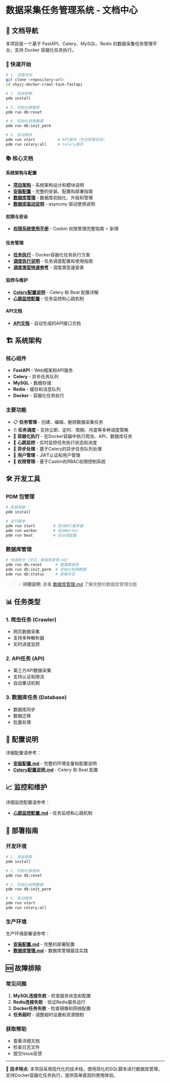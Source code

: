 # 数据采集任务管理系统 - 文档中心

## 📖 文档导航

本项目是一个基于 FastAPI、Celery、MySQL、Redis 的数据采集任务管理平台，支持 Docker 容器化任务执行。

### 🚀 快速开始

```bash
# 1. 克隆项目
git clone <repository-url>
cd shyzj-docker-crawl-task-fastapi

# 2. 安装依赖
pdm install

# 3. 初始化数据库
pdm run db:reset

# 4. 初始化权限数据
pdm run db:init_perm

# 5. 启动服务
pdm run start          # API服务（包含权限系统）
pdm run celery:all     # Celery服务
```

### 📚 核心文档

#### 系统架构与配置
- **[项目架构](项目架构.md)** - 系统架构设计和模块说明
- **[安装配置](安装配置.md)** - 完整的安装、配置和部署指南
- **[数据库管理](数据库管理.md)** - 数据库初始化、升级和管理
- **[数据库驱动说明](数据库驱动说明.md)** - asyncmy 驱动使用说明

#### 权限与安全
- **[权限系统使用手册](权限系统使用手册.md)** - Casbin 权限管理完整指南 ⭐ 新增

#### 任务管理
- **[任务执行](任务执行.md)** - Docker容器化任务执行方案
- **[调度执行说明](调度执行说明.md)** - 任务调度配置和使用指南
- **[调度类型快速参考](调度类型快速参考.md)** - 调度类型速查表

#### 监控与维护
- **[Celery配置说明](Celery配置说明.md)** - Celery 和 Beat 配置详解
- **[心跳监控配置](心跳监控配置.md)** - 任务监控和心跳机制

#### API文档
- **[API文档](http://localhost:8089/api/v1/docs)** - 自动生成的API接口文档

## 🏗️ 系统架构

### 核心组件
- **FastAPI** - Web框架和API服务
- **Celery** - 异步任务队列
- **MySQL** - 数据存储
- **Redis** - 缓存和消息队列
- **Docker** - 容器化任务执行

### 主要功能
- 📋 **任务管理** - 创建、编辑、删除数据采集任务
- ⏰ **任务调度** - 支持立即、定时、周期、月度等多种调度策略
- 🐳 **容器化执行** - 在Docker容器中执行爬虫、API、数据库任务
- 💓 **心跳监控** - 实时监控任务执行状态和进度
- 🔄 **异步处理** - 基于Celery的异步任务队列处理
- 👤 **用户管理** - JWT认证和用户管理
- 🔐 **权限管理** - 基于Casbin的RBAC权限控制系统

## 🛠️ 开发工具

### PDM 包管理
```bash
# 安装依赖
pdm install

# 运行脚本
pdm run start        # 启动API服务器
pdm run worker       # 启动Worker
pdm run beat         # 启动调度器
```

### 数据库管理
```bash
# 快速命令（详见：数据库管理.md）
pdm run db:reset      # 重置数据库
pdm run db:init_perm  # 初始化权限数据
pdm run db:status     # 查看状态
```

> 💡 **详细说明**: 查看 [数据库管理.md](./数据库管理.md) 了解完整的数据库管理功能

## 📊 任务类型

### 1. 爬虫任务 (Crawler)
- 网页数据采集
- 支持多种解析器
- 实时进度监控

### 2. API任务 (API)
- 第三方API数据采集
- 支持认证和限流
- 自动重试机制

### 3. 数据库任务 (Database)
- 数据库同步
- 数据迁移
- 批量处理

## 🔧 配置说明

详细配置请参考：
- **[安装配置.md](./安装配置.md)** - 完整的环境变量和配置说明
- **[Celery配置说明.md](./Celery配置说明.md)** - Celery 和 Beat 配置

## 📈 监控和维护

详细监控配置请参考：
- **[心跳监控配置.md](./心跳监控配置.md)** - 任务监控和心跳机制

## 🚀 部署指南

### 开发环境
```bash
# 1. 安装依赖
pdm install

# 2. 初始化数据库
pdm run db:reset

# 3. 初始化权限数据
pdm run db:init_perm

# 4. 启动服务
pdm run start
pdm run celery:all
```

### 生产环境

生产环境部署请参考：
- **[安装配置.md](./安装配置.md)** - 完整的部署配置
- **[数据库管理.md](./数据库管理.md)** - 数据库管理最佳实践

## 🆘 故障排除

### 常见问题
1. **MySQL连接失败** - 检查服务状态和配置
2. **Redis连接失败** - 验证Redis服务运行
3. **Docker任务失败** - 检查镜像和网络配置
4. **任务超时** - 调整超时设置和资源限制

### 获取帮助
- 查看详细文档
- 检查日志文件
- 提交Issue反馈

---

📝 **技术特点**: 本项目采用现代化的技术栈，使用简化的SQL脚本进行数据库管理，支持Docker容器化任务执行，提供简单直观的使用体验。